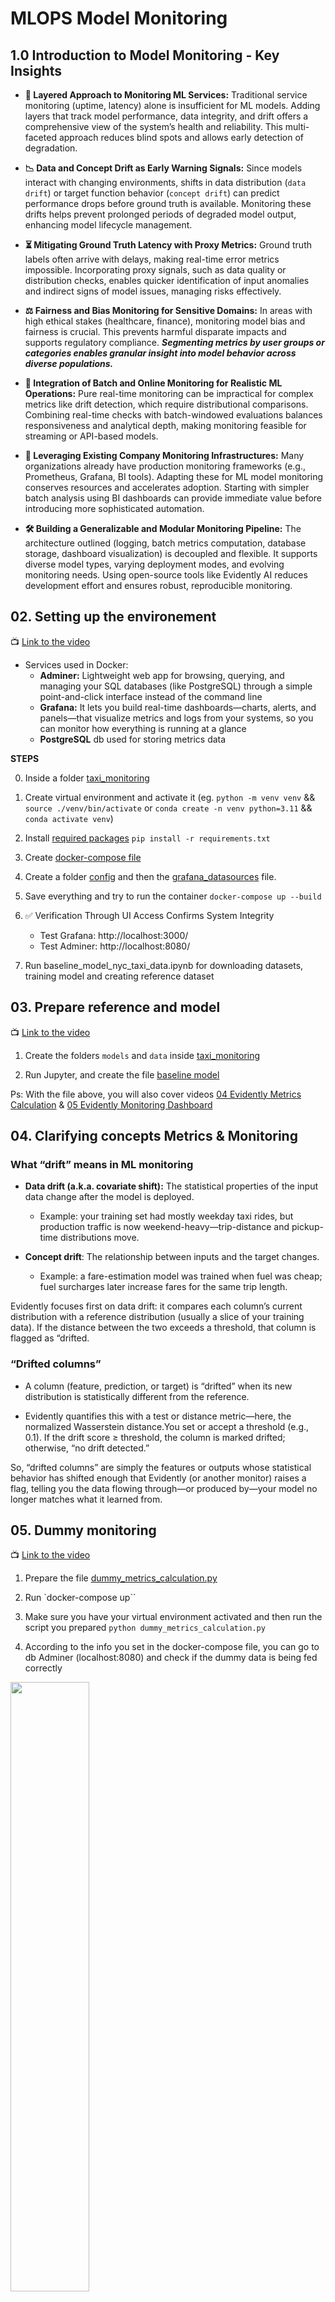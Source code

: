 # MLOPS Model Monitoring

## 1.0 Introduction to Model Monitoring - Key Insights


- **🧩 Layered Approach to Monitoring ML Services:** Traditional service monitoring (uptime, latency) alone is insufficient for ML models. Adding layers that track model performance, data integrity, and drift offers a comprehensive view of the system’s health and reliability. This multi-faceted approach reduces blind spots and allows early detection of degradation.

- **📉 Data and Concept Drift as Early Warning Signals:** Since models interact with changing environments, shifts in data distribution (`data drift`) or target function behavior (`concept drift`) can predict performance drops before ground truth is available. Monitoring these drifts helps prevent prolonged periods of degraded model output, enhancing model lifecycle management.

- **⏳ Mitigating Ground Truth Latency with Proxy Metrics:** Ground truth labels often arrive with delays, making real-time error metrics impossible. Incorporating proxy signals, such as data quality or distribution checks, enables quicker identification of input anomalies and indirect signs of model issues, managing risks effectively.

- **⚖️ Fairness and Bias Monitoring for Sensitive Domains:** In areas with high ethical stakes (healthcare, finance), monitoring model bias and fairness is crucial. This prevents harmful disparate impacts and supports regulatory compliance. ***Segmenting metrics by user groups or categories enables granular insight into model behavior across diverse populations.***

- **🔄 Integration of Batch and Online Monitoring for Realistic ML Operations:** Pure real-time monitoring can be impractical for complex metrics like drift detection, which require distributional comparisons. Combining real-time checks with batch-windowed evaluations balances responsiveness and analytical depth, making monitoring feasible for streaming or API-based models.

- **🏢 Leveraging Existing Company Monitoring Infrastructures:** Many organizations already have production monitoring frameworks (e.g., Prometheus, Grafana, BI tools). Adapting these for ML model monitoring conserves resources and accelerates adoption. Starting with simpler batch analysis using BI dashboards can provide immediate value before introducing more sophisticated automation.

- **🛠️ Building a Generalizable and Modular Monitoring Pipeline:** The architecture outlined (logging, batch metrics computation, database storage, dashboard visualization) is decoupled and flexible. It supports diverse model types, varying deployment modes, and evolving monitoring needs. Using open-source tools like Evidently AI reduces development effort and ensures robust, reproducible monitoring.

## 02. Setting up the environement

📺 [Link to the video](https://www.youtube.com/watch?v=yixA3C1xSxc)

- Services used in Docker:
    - **Adminer:** Lightweight web app for browsing, querying, and managing your SQL databases (like PostgreSQL) through a simple point-and-click interface instead of the command line
    - **Grafana:** It lets you build real-time dashboards—charts, alerts, and panels—that visualize metrics and logs from your systems, so you can monitor how everything is running at a glance
    - **PostgreSQL** db used for storing metrics data


**STEPS**

0. Inside a folder [taxi_monitoring](./taxi_monitoring/)

1. Create virtual environment and activate it 
(eg. `python -m venv venv` && `source ./venv/bin/activate` or `conda create -n venv python=3.11` && `conda activate venv`)

2. Install [required packages](./taxi_monitoring/requirements.txt)
`pip install -r requirements.txt`

3. Create [docker-compose file](./taxi_monitoring/docker-compose.yml)

4. Create a folder [config](./taxi_monitoring/config/) and then the [grafana_datasources](./taxi_monitoring/config/grafana_datasources.yaml) file.

5. Save everything and try to run the container
`docker-compose up --build`

6. ✅ Verification Through UI Access Confirms System Integrity
    - Test Grafana: http://localhost:3000/
    - Test Adminer: http://localhost:8080/


3. Run baseline_model_nyc_taxi_data.ipynb for downloading datasets, training model and creating reference dataset

## 03. Prepare reference and model

📺 [Link to the video](https://www.youtube.com/watch?v=IjNrkqMYQeQ)

1. Create the folders `models` and `data` inside [taxi_monitoring](./taxi_monitoring/)

2. Run Jupyter, and create the file [baseline model](./taxi_monitoring/baseline_model_nyc_taxi_data.ipynb)

Ps: With the file above, you will also cover videos [04 Evidently Metrics Calculation](https://www.youtube.com/watch?v=kP3lzh_HfWYB) & [05 Evidently Monitoring Dashboard](https://www.youtube.com/watch?v=zjvYhDPzFlY)

## 04. Clarifying concepts Metrics & Monitoring

### What “drift” means in ML monitoring
- **Data drift (a.k.a. covariate shift):** The statistical properties of the input data change after the model is deployed.
    - Example: your training set had mostly weekday taxi rides, but production traffic is now weekend-heavy—trip-distance and pickup-time distributions move.

- **Concept drift**: The relationship between inputs and the target changes.
    - Example: a fare-estimation model was trained when fuel was cheap; fuel surcharges later increase fares for the same trip length.

Evidently focuses first on data drift: it compares each column’s current distribution with a reference distribution (usually a slice of your training data). If the distance between the two exceeds a threshold, that column is flagged as “drifted.

### “Drifted columns”
- A column (feature, prediction, or target) is “drifted” when its new distribution is statistically different from the reference.

- Evidently quantifies this with a test or distance metric—here, the normalized Wasserstein distance.You set or accept a threshold (e.g., 0.1). If the drift score ≥ threshold, the column is marked drifted; otherwise, “no drift detected.”

So, “drifted columns” are simply the features or outputs whose statistical behavior has shifted enough that Evidently (or another monitor) raises a flag, telling you the data flowing through—or produced by—your model no longer matches what it learned from.

## 05. Dummy monitoring

📺 [Link to the video](https://www.youtube.com/watch?v=s3G4PMsOMOA)

1. Prepare the file [dummy_metrics_calculation.py](./taxi_monitoring/dummy_metrics_calculation.py)

2. Run `docker-compose up``

3. Make sure you have your virtual environment activated and then run the script you prepared `python dummy_metrics_calculation.py`

4. According to the info you set in the docker-compose file, you can go to db Adminer (localhost:8080) and check if the dummy data is being fed correctly

<img src="./imgs/01_adminer.png" width="50%">

5. Visualise the data in Grafana. You will need to create a new dashboard. From there you can create a query with the dummy values.

<img src="./imgs/02_grafana.png" width="50%">

## 06. Data quality monitoring

📺 [Link to the video](https://www.youtube.com/watch?v=fytrmPbcLhI)

Now we will save the "real data" with [evidently_metrics_calculation.py](./taxi_monitoring/evidently_metrics_calculation.py). The data will be read day by day, with an interval of 10 seconds.

After a few runs, you can go back to Grafana and create more panels in the dashboard with the "real data". Don't forget to select the proper timeframe at the top (February 2022)

<img src="./imgs/03_grafana_real.png" width="50%">

## 07. Saving Grafana Dashboard

1. We create a folder [dashboards](./taxi_monitoring/dashboards/)  and inside it an empty file data_drift.json

2. Go back to Grafana, save the dashboard. Now select the dashboard and click on the button "Export" on the top >> JSON. Copy the contents to your data_drift.json file.

<img src="./imgs/04_grafana_save.png" width="50%">

## 08. Debugging with tests suites and reports

📺 [Link to video](https://www.youtube.com/watch?v=sNSk3ojISh8)

